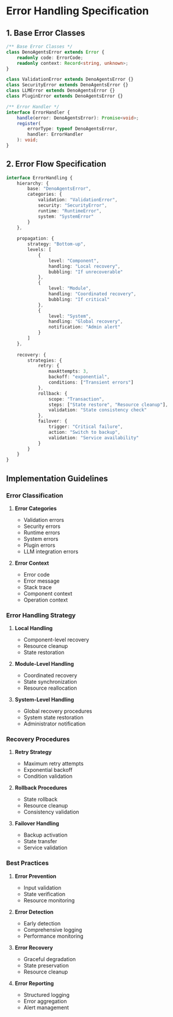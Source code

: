 # Error Handling Specification

## 1. Base Error Classes

```typescript
/** Base Error Classes */
class DenoAgentsError extends Error {
    readonly code: ErrorCode;
    readonly context: Record<string, unknown>;
}

class ValidationError extends DenoAgentsError {}
class SecurityError extends DenoAgentsError {}
class LLMError extends DenoAgentsError {}
class PluginError extends DenoAgentsError {}

/** Error Handler */
interface ErrorHandler {
    handle(error: DenoAgentsError): Promise<void>;
    register(
        errorType: typeof DenoAgentsError,
        handler: ErrorHandler
    ): void;
}
```

## 2. Error Flow Specification

```typescript
interface ErrorHandling {
    hierarchy: {
        base: "DenoAgentsError",
        categories: {
            validation: "ValidationError",
            security: "SecurityError",
            runtime: "RuntimeError",
            system: "SystemError"
        }
    },
    
    propagation: {
        strategy: "Bottom-up",
        levels: [
            {
                level: "Component",
                handling: "Local recovery",
                bubbling: "If unrecoverable"
            },
            {
                level: "Module",
                handling: "Coordinated recovery",
                bubbling: "If critical"
            },
            {
                level: "System",
                handling: "Global recovery",
                notification: "Admin alert"
            }
        ]
    },
    
    recovery: {
        strategies: {
            retry: {
                maxAttempts: 3,
                backoff: "exponential",
                conditions: ["Transient errors"]
            },
            rollback: {
                scope: "Transaction",
                steps: ["State restore", "Resource cleanup"],
                validation: "State consistency check"
            },
            failover: {
                trigger: "Critical failure",
                action: "Switch to backup",
                validation: "Service availability"
            }
        }
    }
}
```

## Implementation Guidelines

### Error Classification

1. **Error Categories**
   - Validation errors
   - Security errors
   - Runtime errors
   - System errors
   - Plugin errors
   - LLM integration errors

2. **Error Context**
   - Error code
   - Error message
   - Stack trace
   - Component context
   - Operation context

### Error Handling Strategy

1. **Local Handling**
   - Component-level recovery
   - Resource cleanup
   - State restoration

2. **Module-Level Handling**
   - Coordinated recovery
   - State synchronization
   - Resource reallocation

3. **System-Level Handling**
   - Global recovery procedures
   - System state restoration
   - Administrator notification

### Recovery Procedures

1. **Retry Strategy**
   - Maximum retry attempts
   - Exponential backoff
   - Condition validation

2. **Rollback Procedures**
   - State rollback
   - Resource cleanup
   - Consistency validation

3. **Failover Handling**
   - Backup activation
   - State transfer
   - Service validation

### Best Practices

1. **Error Prevention**
   - Input validation
   - State verification
   - Resource monitoring

2. **Error Detection**
   - Early detection
   - Comprehensive logging
   - Performance monitoring

3. **Error Recovery**
   - Graceful degradation
   - State preservation
   - Resource cleanup

4. **Error Reporting**
   - Structured logging
   - Error aggregation
   - Alert management
